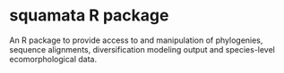 # squamata R package

An R package to provide access to and manipulation of phylogenies, sequence alignments, diversification modeling output and 
species-level ecomorphological data.
